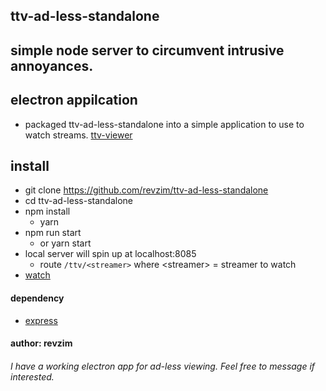 ## ttv-ad-less-standalone

## simple node server to circumvent intrusive annoyances.

## electron appilcation
* packaged ttv-ad-less-standalone into a simple application to use to watch streams.
[ttv-viewer](https://github.com/revzim/ttv-viewer)

## install
* git clone https://github.com/revzim/ttv-ad-less-standalone
* cd ttv-ad-less-standalone
* npm install 
  * yarn
* npm run start
  * or yarn start
* local server will spin up at localhost:8085
  * route `/ttv/<streamer>` where \<streamer\> = streamer to watch
* [watch](http://localhost:8085/ttv/<streamer>)

#### dependency
* [express](https://github.com/expressjs/express)

#### author: revzim

###### I have a working electron app for ad-less viewing. Feel free to message if interested.
